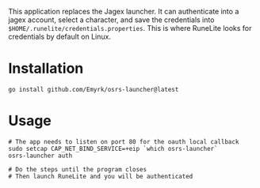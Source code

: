 This application replaces the Jagex launcher. It can authenticate into a jagex
account, select a character, and save the credentials into
`$HOME/.runelite/credentials.properties`. This is where RuneLite looks for
credentials by default on Linux.

# Installation

```shell
go install github.com/Emyrk/osrs-launcher@latest
```

# Usage

```shell
# The app needs to listen on port 80 for the oauth local callback
sudo setcap CAP_NET_BIND_SERVICE=+eip `which osrs-launcher`
osrs-launcher auth

# Do the steps until the program closes
# Then launch RuneLite and you will be authenticated
```
